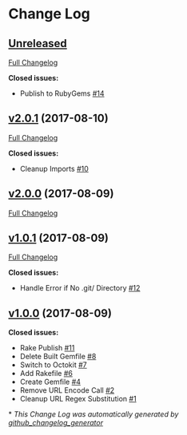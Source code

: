 # Change Log

## [Unreleased](https://github.com/karagenit/github-fastforward/tree/HEAD)

[Full Changelog](https://github.com/karagenit/github-fastforward/compare/v2.0.1...HEAD)

**Closed issues:**

- Publish to RubyGems [\#14](https://github.com/karagenit/github-fastforward/issues/14)

## [v2.0.1](https://github.com/karagenit/github-fastforward/tree/v2.0.1) (2017-08-10)
[Full Changelog](https://github.com/karagenit/github-fastforward/compare/v2.0.0...v2.0.1)

**Closed issues:**

- Cleanup Imports [\#10](https://github.com/karagenit/github-fastforward/issues/10)

## [v2.0.0](https://github.com/karagenit/github-fastforward/tree/v2.0.0) (2017-08-09)
[Full Changelog](https://github.com/karagenit/github-fastforward/compare/v1.0.1...v2.0.0)

## [v1.0.1](https://github.com/karagenit/github-fastforward/tree/v1.0.1) (2017-08-09)
[Full Changelog](https://github.com/karagenit/github-fastforward/compare/v1.0.0...v1.0.1)

**Closed issues:**

- Handle Error if No .git/ Directory [\#12](https://github.com/karagenit/github-fastforward/issues/12)

## [v1.0.0](https://github.com/karagenit/github-fastforward/tree/v1.0.0) (2017-08-09)
**Closed issues:**

- Rake Publish [\#11](https://github.com/karagenit/github-fastforward/issues/11)
- Delete Built Gemfile [\#8](https://github.com/karagenit/github-fastforward/issues/8)
- Switch to Octokit [\#7](https://github.com/karagenit/github-fastforward/issues/7)
- Add Rakefile [\#6](https://github.com/karagenit/github-fastforward/issues/6)
- Create Gemfile [\#4](https://github.com/karagenit/github-fastforward/issues/4)
- Remove URL Encode Call [\#2](https://github.com/karagenit/github-fastforward/issues/2)
- Cleanup URL Regex Substitution [\#1](https://github.com/karagenit/github-fastforward/issues/1)



\* *This Change Log was automatically generated by [github_changelog_generator](https://github.com/skywinder/Github-Changelog-Generator)*